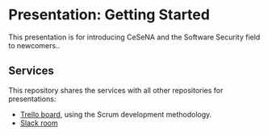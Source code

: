 # Presentation: Getting Started

This presentation is for introducing CeSeNA and the Software Security field to
newcomers..

## Services

This repository shares the services with all other repositories for
presentations:

* [Trello board](https://trello.com/b/w7x3vMpM/presentations),
  using the Scrum development methodology.
* [Slack room](https://cesena.slack.com/messages/presentations)


